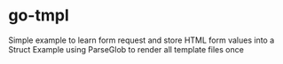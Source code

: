 # go-tmpl

Simple example to learn form request and store HTML form values into a Struct
Example using ParseGlob to render all template files once
